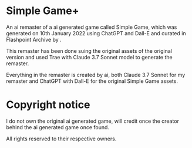 # Simple Game+
An ai remaster of a ai generated game called Simple Game, which was generated on 10th January 2022 using ChatGPT and Dall-E and curated in Flashpoint Archive by .

This remaster has been done suing the original assets of the original version and used Trae with Claude 3.7 Sonnet model to generate the remaster.

Everything in the remaster is created by ai, both Claude 3.7 Sonnet for my remaster and ChatGPT with Dall-E for the original Simple Game assets.


# Copyright notice
I do not own the original ai generated game, will credit once the creator behind the ai generated game once found.

All rights reserved to their respective owners.
